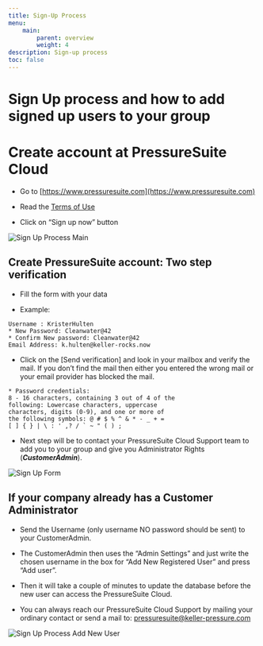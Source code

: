 ```yaml
---
title: Sign-Up Process
menu:
    main:
        parent: overview
        weight: 4
description: Sign-up process
toc: false
---
```


# Sign Up process and how to add signed up users to your group

# Create account at PressureSuite Cloud

- Go to [https://www.pressuresuite.com](https://www.pressuresuite.com)

- Read the [Terms of Use](https://docs.pressuresuite.com/Nutzungsbedingungen_TermsAndConditions_KOLIBRI_Cloud.pdf)

- Click on “Sign up now” button

![Sign Up Process Main](../../img/sign-up/sign-up-main.png)  


## Create PressureSuite account: Two step verification

- Fill the form with your data

- Example: 
```
Username : KristerHulten
* New Password: Cleanwater@42
* Confirm New password: Cleanwater@42
Email Address: k.hulten@keller-rocks.now
```

- Click on the [Send verification] and look in your
mailbox and verify the mail. If you don’t find the mail then either you entered the wrong mail or your email provider has blocked the mail.

```
* Password credentials:
8 - 16 characters, containing 3 out of 4 of the
following: Lowercase characters, uppercase
characters, digits (0-9), and one or more of
the following symbols: @ # $ % ^ & * - _ + =
[ ] { } | \ : ' ,? / ` ~ " ( ) ;
```

- Next step will be to contact your PressureSuite Cloud Support team to add you to your group and give you Administrator Rights (***CustomerAdmin***).

![Sign Up Form](../../img/sign-up/sign-up-form.png)  


## If your company already has a Customer Administrator
- Send the Username (only username NO password should be sent) to your CustomerAdmin.

- The CustomerAdmin then uses the “Admin Settings” and just write the chosen username in the box for “Add New Registered User” and press “Add user”.

- Then it will take a couple of minutes to update the database before the new user can access the PressureSuite Cloud.

- You can always reach our PressureSuite Cloud Support by mailing your ordinary contact or send a mail to: pressuresuite@keller-pressure.com


![Sign Up Process Add New User](../../img/sign-up/sign-up-add-new-user.png)  